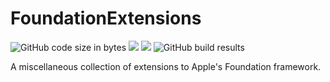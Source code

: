 #  FoundationExtensions

![GitHub code size in bytes](https://img.shields.io/github/languages/code-size/wadetregaskis/FoundationExtensions.svg)
[![](https://img.shields.io/endpoint?url=https%3A%2F%2Fswiftpackageindex.com%2Fapi%2Fpackages%2Fwadetregaskis%2FFoundationExtensions%2Fbadge%3Ftype%3Dplatforms)](https://swiftpackageindex.com/wadetregaskis/FoundationExtensions)
[![](https://img.shields.io/endpoint?url=https%3A%2F%2Fswiftpackageindex.com%2Fapi%2Fpackages%2Fwadetregaskis%2FFoundationExtensions%2Fbadge%3Ftype%3Dswift-versions)](https://swiftpackageindex.com/wadetregaskis/FoundationExtensions)
![GitHub build results](https://github.com/wadetregaskis/FoundationExtensions/actions/workflows/swift.yml/badge.svg)

A miscellaneous collection of extensions to Apple's Foundation framework.
